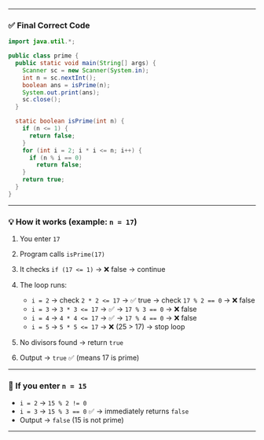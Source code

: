 
---

### ✅ **Final Correct Code**

```java
import java.util.*;

public class prime {
  public static void main(String[] args) {
    Scanner sc = new Scanner(System.in);
    int n = sc.nextInt();
    boolean ans = isPrime(n);
    System.out.print(ans);
    sc.close();
  }

  static boolean isPrime(int n) {
    if (n <= 1) {
      return false;
    }
    for (int i = 2; i * i <= n; i++) {
      if (n % i == 0)
        return false;
    }
    return true;
  }
}
```

---

### 💡 How it works (example: `n = 17`)

1. You enter `17`
2. Program calls `isPrime(17)`
3. It checks `if (17 <= 1)` → ❌ false → continue
4. The loop runs:

   * `i = 2` → check `2 * 2 <= 17` → ✅ true
     → check `17 % 2 == 0` → ❌ false
   * `i = 3` → `3 * 3 <= 17` → ✅
     → `17 % 3 == 0` → ❌ false
   * `i = 4` → `4 * 4 <= 17` → ✅
     → `17 % 4 == 0` → ❌ false
   * `i = 5` → `5 * 5 <= 17` → ❌ (25 > 17) → stop loop
5. No divisors found → return `true`
6. Output → `true` ✅ (means 17 is prime)

---

### 💬 If you enter `n = 15`

* `i = 2` → `15 % 2 != 0`
* `i = 3` → `15 % 3 == 0` ✅ → immediately returns `false`
* Output → `false` (15 is not prime)

---

